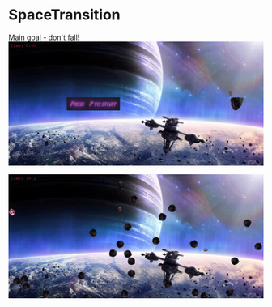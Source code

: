 # SpaceTransition
Main goal - don't fall!
![Image alt](https://github.com/ALXSIMINSKI/SpaceTransition/raw/master/images/start.png)

![Image alt](https://github.com/ALXSIMINSKI/SpaceTransition/raw/master/images/inprogress.png)
